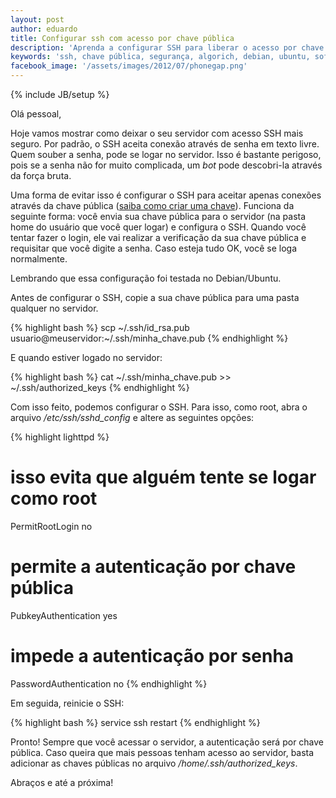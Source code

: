 ```yaml
---
layout: post
author: eduardo
title: Configurar ssh com acesso por chave pública
description: 'Aprenda a configurar SSH para liberar o acesso por chave pública.'
keywords: 'ssh, chave pública, segurança, algorich, debian, ubuntu, software, desenvolvimento, chave, pública'
facebook_image: '/assets/images/2012/07/phonegap.png'
---
```

{% include JB/setup %}

Olá pessoal,

Hoje vamos mostrar como deixar o seu servidor com acesso SSH mais seguro. Por padrão, o SSH aceita conexão através de senha em texto livre. Quem souber a senha, pode se logar no servidor. Isso é bastante perigoso, pois se a senha não for muito complicada, um *bot* pode descobri-la através da força bruta.

Uma forma de evitar isso é configurar o SSH para aceitar apenas conexões através da chave pública (<a title="Como criar chave SSH" href="http://en.wikipedia.org/wiki/Ssh-keygen" target="_blank">saiba como criar uma chave</a>). Funciona da seguinte forma: você envia sua chave pública para o servidor (na pasta home do usuário que você quer logar) e configura o SSH. Quando você tentar fazer o login, ele vai realizar a verificação da sua chave pública e requisitar que você digite a senha. Caso esteja tudo OK, você se loga normalmente.

Lembrando que essa configuração foi testada no Debian/Ubuntu.

Antes de configurar o SSH, copie a sua chave pública para uma pasta qualquer no servidor.

{% highlight bash %}
scp ~/.ssh/id_rsa.pub usuario@meuservidor:~/.ssh/minha_chave.pub
{% endhighlight %}

E quando estiver logado no servidor:

{% highlight bash %}
cat ~/.ssh/minha_chave.pub >> ~/.ssh/authorized_keys
{% endhighlight %}

Com isso feito, podemos configurar o SSH. Para isso, como root, abra o arquivo */etc/ssh/sshd_config* e altere as seguintes opções:

{% highlight lighttpd %}
# isso evita que alguém tente se logar como root
PermitRootLogin no
# permite a autenticação por chave pública
PubkeyAuthentication yes
# impede a autenticação por senha
PasswordAuthentication no
{% endhighlight %}

Em seguida, reinicie o SSH:

{% highlight bash %}
service ssh restart
{% endhighlight %}

Pronto! Sempre que você acessar o servidor, a autenticação será por chave pública. Caso queira que mais pessoas tenham acesso ao servidor, basta adicionar as chaves públicas no arquivo */home/.ssh/authorized_keys*.

Abraços e até a próxima!
